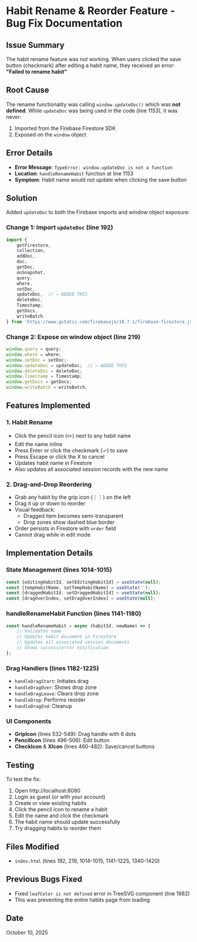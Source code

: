 # Habit Rename & Reorder Feature - Bug Fix Documentation

## Issue Summary
The habit rename feature was not working. When users clicked the save button (checkmark) after editing a habit name, they received an error: **"Failed to rename habit"**

## Root Cause
The rename functionality was calling `window.updateDoc()` which was **not defined**. While `updateDoc` was being used in the code (line 1153), it was never:
1. Imported from the Firebase Firestore SDK
2. Exposed on the `window` object

## Error Details
- **Error Message**: `TypeError: window.updateDoc is not a function`
- **Location**: `handleRenameHabit` function at line 1153
- **Symptom**: Habit name would not update when clicking the save button

## Solution
Added `updateDoc` to both the Firebase imports and window object exposure:

### Change 1: Import `updateDoc` (line 192)
```javascript
import {
    getFirestore,
    collection,
    addDoc,
    doc,
    getDoc,
    onSnapshot,
    query,
    where,
    setDoc,
    updateDoc,  // ← ADDED THIS
    deleteDoc,
    Timestamp,
    getDocs,
    writeBatch
} from 'https://www.gstatic.com/firebasejs/10.7.1/firebase-firestore.js';
```

### Change 2: Expose on window object (line 219)
```javascript
window.query = query;
window.where = where;
window.setDoc = setDoc;
window.updateDoc = updateDoc;  // ← ADDED THIS
window.deleteDoc = deleteDoc;
window.Timestamp = Timestamp;
window.getDocs = getDocs;
window.writeBatch = writeBatch;
```

## Features Implemented

### 1. Habit Rename
- Click the pencil icon (✏️) next to any habit name
- Edit the name inline
- Press Enter or click the checkmark (✓) to save
- Press Escape or click the X to cancel
- Updates habit name in Firestore
- Also updates all associated session records with the new name

### 2. Drag-and-Drop Reordering
- Grab any habit by the grip icon (⋮⋮) on the left
- Drag it up or down to reorder
- Visual feedback:
  - Dragged item becomes semi-transparent
  - Drop zones show dashed blue border
- Order persists in Firestore with `order` field
- Cannot drag while in edit mode

## Implementation Details

### State Management (lines 1014-1015)
```javascript
const [editingHabitId, setEditingHabitId] = useState(null);
const [tempHabitName, setTempHabitName] = useState('');
const [draggedHabitId, setDraggedHabitId] = useState(null);
const [dragOverIndex, setDragOverIndex] = useState(null);
```

### handleRenameHabit Function (lines 1141-1180)
```javascript
const handleRenameHabit = async (habitId, newName) => {
    // Validates name
    // Updates habit document in Firestore
    // Updates all associated session documents
    // Shows success/error notification
};
```

### Drag Handlers (lines 1182-1225)
- `handleDragStart`: Initiates drag
- `handleDragOver`: Shows drop zone
- `handleDragLeave`: Clears drop zone
- `handleDrop`: Performs reorder
- `handleDragEnd`: Cleanup

### UI Components
- **GripIcon** (lines 532-549): Drag handle with 6 dots
- **PencilIcon** (lines 496-506): Edit button
- **CheckIcon** & **XIcon** (lines 460-482): Save/cancel buttons

## Testing
To test the fix:
1. Open http://localhost:8080
2. Login as guest (or with your account)
3. Create or view existing habits
4. Click the pencil icon to rename a habit
5. Edit the name and click the checkmark
6. The habit name should update successfully
7. Try dragging habits to reorder them

## Files Modified
- `index.html` (lines 192, 219, 1014-1015, 1141-1225, 1340-1420)

## Previous Bugs Fixed
- Fixed `leafColor is not defined` error in TreeSVG component (line 1982)
- This was preventing the entire habits page from loading

## Date
October 10, 2025
